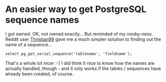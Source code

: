 # An easier way to get PostgreSQL sequence names

I got owned. OK, not owned exactly... But reminded of my nooby-ness. Reddit user [Thristian99](http://www.reddit.com/user/thristian99/) gave me a much simpler solution to finding out the name of a sequence...


    select pg_get_serial_sequence('tablename', 'fieldname');


That's a whole lot nicer :-) I did think it nice to know how the names are actually handled, though - and it only works if the tables / sequences have already been created, of course.

